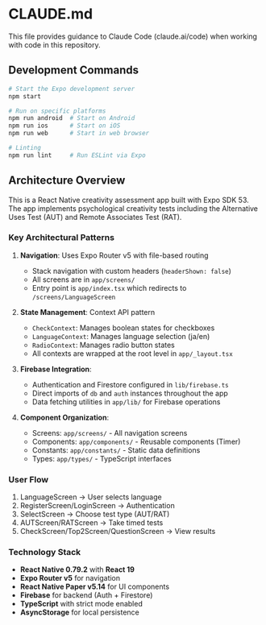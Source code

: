 # CLAUDE.md

This file provides guidance to Claude Code (claude.ai/code) when working with code in this repository.

## Development Commands

```bash
# Start the Expo development server
npm start

# Run on specific platforms
npm run android  # Start on Android
npm run ios      # Start on iOS
npm run web      # Start in web browser

# Linting
npm run lint     # Run ESLint via Expo
```

## Architecture Overview

This is a React Native creativity assessment app built with Expo SDK 53. The app implements psychological creativity tests including the Alternative Uses Test (AUT) and Remote Associates Test (RAT).

### Key Architectural Patterns

1. **Navigation**: Uses Expo Router v5 with file-based routing
   - Stack navigation with custom headers (`headerShown: false`)
   - All screens are in `app/screens/`
   - Entry point is `app/index.tsx` which redirects to `/screens/LanguageScreen`

2. **State Management**: Context API pattern
   - `CheckContext`: Manages boolean states for checkboxes
   - `LanguageContext`: Manages language selection (ja/en)
   - `RadioContext`: Manages radio button states
   - All contexts are wrapped at the root level in `app/_layout.tsx`

3. **Firebase Integration**:
   - Authentication and Firestore configured in `lib/firebase.ts`
   - Direct imports of `db` and `auth` instances throughout the app
   - Data fetching utilities in `app/lib/` for Firebase operations

4. **Component Organization**:
   - Screens: `app/screens/` - All navigation screens
   - Components: `app/components/` - Reusable components (Timer)
   - Constants: `app/constants/` - Static data definitions
   - Types: `app/types/` - TypeScript interfaces

### User Flow

1. LanguageScreen → User selects language
2. RegisterScreen/LoginScreen → Authentication
3. SelectScreen → Choose test type (AUT/RAT)
4. AUTScreen/RATScreen → Take timed tests
5. CheckScreen/Top2Screen/QuestionScreen → View results

### Technology Stack

- **React Native 0.79.2** with **React 19**
- **Expo Router v5** for navigation
- **React Native Paper v5.14** for UI components
- **Firebase** for backend (Auth + Firestore)
- **TypeScript** with strict mode enabled
- **AsyncStorage** for local persistence